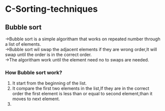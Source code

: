 # C-Sorting-techniques
## Bubble sort
->Bubble sort is a simple algoritham that works on repeated number through a list of elements.  
->Bubble sort wil swap the adjacent elements if they are wrong order,It will swap until the order is in the correct order.   
->The algoritham work until the element need no to swaps are needed.  
### How Bubble sort work?
1. It start from the beginning of the list.  
2. It compare the first two elements in the list,If they are in the correct order
the first element is less than or equal to second element,than it moves to next element.  
3. 
